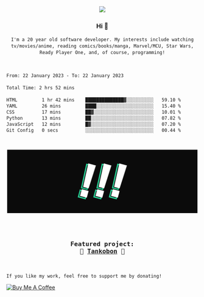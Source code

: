 <div align="center">
  <img src="https://media4.giphy.com/media/Nx0rz3jtxtEre/giphy.gif" width="auto" height="100px">
  <h3>Hi 👋</h3>
  <p><code>I'm a 20 year old software developer. My interests include watching tv/movies/anime, reading comics/books/manga, Marvel/MCU, Star Wars, Ready Player One, and, of course, programming!</code></p>
  <br>
</div>



```text
From: 22 January 2023 - To: 22 January 2023

Total Time: 2 hrs 52 mins

HTML         1 hr 42 mins    ██████████████▓░░░░░░░░░░   59.10 %
YAML         26 mins         ████░░░░░░░░░░░░░░░░░░░░░   15.40 %
CSS          17 mins         ██▓░░░░░░░░░░░░░░░░░░░░░░   10.01 %
Python       13 mins         ██░░░░░░░░░░░░░░░░░░░░░░░   07.82 %
JavaScript   12 mins         █▓░░░░░░░░░░░░░░░░░░░░░░░   07.20 %
Git Config   0 secs          ░░░░░░░░░░░░░░░░░░░░░░░░░   00.44 %
```



<pre>
  <p align="center"><a href="https://tankobon.fly.dev"><img src="https://github.com/crxssed7/tankobon/raw/master/brand/header.png?raw=true" width="500px" height="auto" /></a></p>
  <h3 align="center"> Featured project: <br>📖 <a href="https://tankobon.fly.dev">Tankobon</a> 📖</h3>
</pre>

`If you like my work, feel free to support me by donating!`

<a href="https://www.buymeacoffee.com/crxssed" target="_blank"><img src="https://cdn.buymeacoffee.com/buttons/v2/default-yellow.png" alt="Buy Me A Coffee" style="height: 60px !important;width: 217px !important;" ></a>
